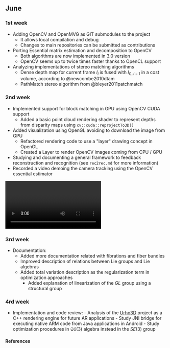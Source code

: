 ## June

### 1st week

- Adding OpenCV and OpenMVG as GIT submodules to the project
	- It allows local compilation and debug
	- Changes to main repositories can be submitted as contributions
- Porting Essential matrix estimation and decomposition to OpenCV
	- Both algorithms are now implemented in 3.0 version
	- OpenCV seems up to twice times faster thanks to OpenCL support
- Analyzing implementations of stereo matching algorithms
	- Dense depth map for current frame $I_i$ is fused with $I_{0..i-1}$ in a cost volume, according to @newcombe2010dtam
	- PathMatch stereo algorithm from @bleyer2011patchmatch

### 2nd week

- Implemented support for block matching in GPU using OpenCV CUDA support
	- Added a basic point cloud rendering shader to represent depths from disparity maps using `cv::cuda::reprojectTo3D()`
- Added visualization using OpenGL avoiding to download the image from GPU
	- Refactored rendering code to use a "layer" drawing concept in OpenGL
	- Created a Layer to render OpenCV images coming from CPU / GPU
- Studying and documenting a general framework to feedback reconstruction and recognition (see `rec2rec.md` for more information)
- Recorded a video demoing the camera tracking using the OpenCV essential estimator

![tracking](http://lfa.mobivap.uva.es/~fradelg/phd/figures/tracking.avi "Camera tracking demo using a moving cube")

### 3rd week

- Documentation:
    - Added more documentation related with fibrations and fiber bundles
    - Improved description of relations between Lie groups and Lie algebras
    - Added total variation description as the regularization term in optimization approaches
		- Added explanation of linearization of the $GL$ group using a structural group

### 4rd week

- Implementation and code review:
		- Analysis of the [Urho3D](https://github.com/urho3d/Urho3D) project as a C++ rendering engine for future AR applications
		- Study JNI bridge for executing native ARM code from Java applications in Android
		- Study optimization procedures in $\mathfrak{SE}(3)$ algebra instead in the $SE(3)$ group

#### References